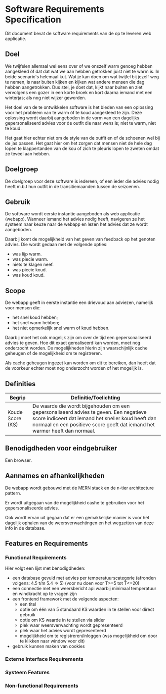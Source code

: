 # Software Requirements Specification
Dit document bevat de software requirements van de op te leveren web applicatie.


## Doel
We twijfelen allemaal wel eens over of we onszelf warm genoeg hebben aangekleed óf dat dat wat we aan hebben getrokken juist niet te warm is. In beide scenario's helemaal kut. Wat je kan doen om wat twijfel bij jezelf weg te nemen, is naar buiten kijken en kijken wat andere mensen die dag hebben aangetrokken. Dus stel, je doet dat, kijkt naar buiten en ziet vervolgens een gozer in een korte broek en kort daarna iemand met een winterjas; als nog niet wijzer geworden.

Het doel van de te ontwikkelen software is het bieden van een oplossing voor het probleem van te warm óf te koud aangekleed te zijn. Deze oplossing wordt daarbij aangeboden in de vorm van een dagelijks gepersonaliseerd advies voor de outfit die naar wens is; niet te warm, niet te koud.

Het gaat hier echter niet om de style van de outfit en of de schoenen wel bij de jas passen. Het gaat hier om het zorgen dat mensen niet de hele dag lopen te klappertanden van de kou of zich te pleuris lopen te zweten omdat ze teveel aan hebben.

## Doelgroep
De doelgroep voor deze software is iedereen, of een ieder die advies nodig heeft m.b.t hun outfit in de transitiemaanden tussen de seizoenen. 

## Gebruik
De software wordt eerste instantie aangeboden als web applicatie (webapp). Wanneer iemand het advies nodig heeft, navigeren ze het systeem naar keuze naar de webapp en lezen het advies dat ze wordt aangeboden.

Daarbij komt de mogelijkheid van het geven van feedback op het genoten advies. Die wordt gedaan met de volgende opties:
- was lijp warm.
- was piecie warm.
- niets te klagen neef.
- was piecie koud.
- was koud koud.

## Scope
De webapp geeft in eerste instantie een drievoud aan adviezen, namelijk voor mensen die:
- het snel koud hebben;
- het snel warm hebben;
- het niet opmerkelijk snel warm of koud hebben.

Daarbij moet het ook mogelijk zijn om over de tijd een gepersonaliseerd advies te geven. Hoe dit exact gerealiseerd kan worden, moet nog onderzocht worden. De mogelijkheden hierin zijn waarschijnlijk cache geheugen of de mogelijkheid om te registreren. 

Als cache geheugen ingezet kan worden om dit te bereiken, dan heeft dat de voorkeur echter moet nog onderzocht worden of het mogelijk is.

## Definities

|Begrip|Definitie/Toelichting|
|------|---------------------|
|Koude Score (KS)|De waarde die wordt bijgehouden om een gepersonaliseerd advies te geven. Een negatieve score indiceert dat iemand het sneller koud heeft dan normaal en een positieve score geeft dat iemand het warmer heeft dan normaal.


## Benodigdheden voor eindgebruiker
Een browser.

## Aannames en afhankelijkheden
De webapp wordt gebouwd met de MERN stack en de n-tier architecture pattern.

Er wordt uitgegaan van de mogelijkheid cashe te gebruiken voor het gepersonaliseerde advies.

Ook wordt ervan uit gegaan dat er een gemakkelijke manier is voor het dagelijk ophalen van de weersverwachtingen en het wegzetten van deze info in de database.


## Features en Requirements

### Functional Requirements
Hier volgt een lijst met benodigdheden:
-   een database gevuld met advies per temperatuurscategorie (afronden volgens: 4.5 t/m 5.4 => 5) (voor nu doen voor T>=5 tot T<=20)
-   een connectie met een weersbericht api waarbij minimaal temperatuur en windkracht op te vragen zijn
-   een frontend framework met de volgende aspecten:
    -   een titel
    -   optie om één van 5 standaard KS waarden in te stellen voor direct gebruik
    -   optie om KS waarde in te stellen via slider
    -   plek waar weersverwachting wordt gepresenteerd
    -   plek waar het advies wordt gepresenteerd
    -   mogelijkheid om te registreren/inloggen (wss mogelijkheid om door te klikken naar window voor dit)
-   gebruik kunnen maken van cookies


### Externe Interface Requirements

### Systeem Features

### Non-functional Requirements
